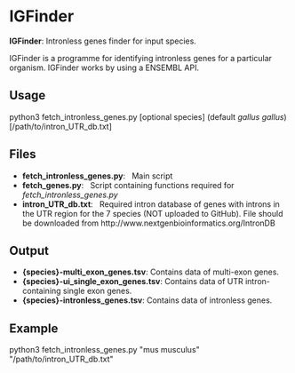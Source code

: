 # IGFinder
**IGFinder**: Intronless genes finder for input species. 

IGFinder is a programme for identifying intronless genes for a particular organism. IGFinder works by using a ENSEMBL API. 

## Usage
python3 fetch_intronless_genes.py [optional species] (default *gallus gallus*) [/path/to/intron_UTR_db.txt]

## Files
<ul>
  <li> <b>fetch_intronless_genes.py</b>: &nbsp; Main script</li>
  <li> <b>fetch_genes.py</b>: &nbsp; Script containing functions required for <i>fetch_intronless_genes.py</i></li>
  <li> <b>intron_UTR_db.txt</b>: &nbsp; Required intron database of genes with introns in the UTR region for the 7 species (NOT uploaded to GitHub). File should be downloaded from http://www.nextgenbioinformatics.org/IntronDB </li> 
</ul>

## Output
<ul>
  <li> <b>{species}-multi_exon_genes.tsv</b>: Contains data of multi-exon genes.</li>
  <li> <b>{species}-ui_single_exon_genes.tsv</b>: Contains data of UTR intron-containing single exon genes.</li>
  <li> <b>{species}-intronless_genes.tsv</b>: Contains data of intronless genes.</li>
</ul>

## Example
python3 fetch_intronless_genes.py "mus musculus" "/path/to/intron_UTR_db.txt"
